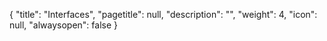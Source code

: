 {
  "title": "Interfaces",
  "pagetitle": null,
  "description": "",
  "weight": 4,
  "icon": null,
  "alwaysopen": false
}